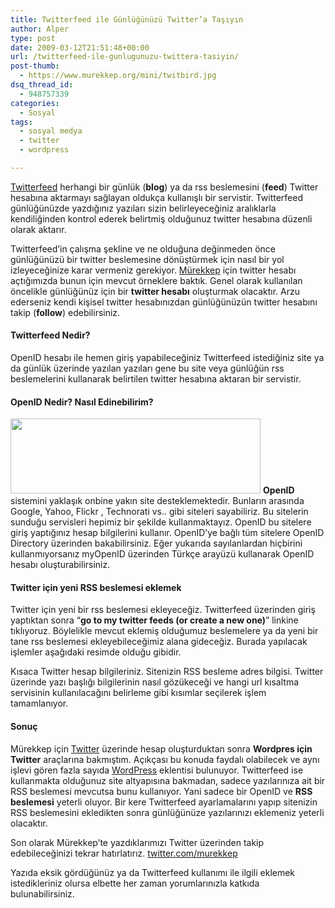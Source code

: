 ```yaml
---
title: Twitterfeed ile Günlüğünüzü Twitter’a Taşıyın
author: Alper
type: post
date: 2009-03-12T21:51:48+00:00
url: /twitterfeed-ile-gunlugunuzu-twittera-tasiyin/
post-thumb:
  - https://www.murekkep.org/mini/twitbird.jpg
dsq_thread_id:
  - 948757339
categories:
  - Sosyal
tags:
  - sosyal medya
  - twitter
  - wordpress

---
```

[Twitterfeed][1] herhangi bir günlük (**blog**) ya da rss beslemesini (**feed**) Twitter hesabına aktarmayı sağlayan oldukça kullanışlı bir servistir. Twitterfeed günlüğünüzde yazdığınız yazıları sizin belirleyeceğiniz aralıklarla kendiliğinden kontrol ederek belirtmiş olduğunuz twitter hesabına düzenli olarak aktarır. 

Twitterfeed&#8217;in çalışma şekline ve ne olduğuna değinmeden önce günlüğünüzü bir twitter beslemesine dönüştürmek için nasıl bir yol izleyeceğinize karar vermeniz gerekiyor. [Mürekkep][2] için twitter hesabı açtığımızda bunun için mevcut örneklere baktık. Genel olarak kullanılan öncelikle günlüğünüz için bir **twitter hesabı** oluşturmak olacaktır. Arzu ederseniz kendi kişisel twitter hesabınızdan günlüğünüzün twitter hesabını takip (**follow**) edebilirsiniz. 

#### Twitterfeed Nedir?

OpenID hesabı ile hemen giriş yapabileceğiniz Twitterfeed istediğiniz site ya da günlük üzerinde yazılan yazıları gene bu site veya günlüğün rss beslemelerini kullanarak belirtilen twitter hesabına aktaran bir servistir.  
<!--more-->

#### OpenID Nedir? Nasıl Edinebilirim?

<img alt="" src="https://twitterfeed.com/images/twitterfeed.png" title="Twitterfeed" class="alignright" width="400" height="120" /> **OpenID** sistemini yaklaşık onbine yakın site desteklemektedir. Bunların arasında Google, Yahoo, Flickr , Technorati vs.. gibi siteleri sayabiliriz. Bu sitelerin sunduğu servisleri hepimiz bir şekilde kullanmaktayız. OpenID bu sitelere giriş yaptığınız hesap bilgilerini kullanır. OpenID&#8217;ye bağlı tüm sitelere OpenID Directory üzerinden bakabilirsiniz. Eğer yukarıda sayılanlardan hiçbirini kullanmıyorsanız myOpenID üzerinden Türkçe arayüzü kullanarak OpenID hesabı oluşturabilirsiniz. 

#### Twitter için yeni RSS beslemesi eklemek

Twitter için yeni bir rss beslemesi ekleyeceğiz. Twitterfeed üzerinden giriş yaptıktan sonra &#8220;**go to my twitter feeds (or create a new one)**&#8221; linkine tıklıyoruz. Böylelikle mevcut eklemiş olduğumuz beslemelere ya da yeni bir tane rss beslemesi ekleyebileceğimiz alana gideceğiz. Burada yapılacak işlemler aşağıdaki resimde olduğu gibidir. 

Kısaca Twitter hesap bilgileriniz. Sitenizin RSS besleme adres bilgisi. Twitter üzerinde yazı başlığı bilgilerinin nasıl gözükeceği ve hangi url kısaltma servisinin kullanılacağını belirleme gibi kısımlar seçilerek işlem tamamlanıyor. 

#### Sonuç

Mürekkep için [Twitter][3] üzerinde hesap oluşturduktan sonra **Wordpres için Twitter** araçlarına bakmıştım. Açıkçası bu konuda faydalı olabilecek ve aynı işlevi gören fazla sayıda [WordPress][4] eklentisi bulunuyor. Twitterfeed ise kullanmakta olduğunuz site altyapısına bakmadan, sadece yazılarınıza ait bir RSS beslemesi mevcutsa bunu kullanıyor. Yani sadece bir OpenID ve **RSS beslemesi** yeterli oluyor. Bir kere Twitterfeed ayarlamalarını yapıp sitenizin RSS beslemesini ekledikten sonra günlüğünüze yazılarınızı eklemeniz yeterli olacaktır. 

Son olarak Mürekkep&#8217;te yazdıklarımızı Twitter üzerinden takip edebileceğinizi tekrar hatırlatırız. [twitter.com/murekkep][5]

Yazıda eksik gördüğünüz ya da Twitterfeed kullanımı ile ilgili eklemek istedikleriniz olursa elbette her zaman yorumlarınızla katkıda bulunabilirsiniz.

 [1]: https://twitterfeed.com/
 [2]: https://www.murekkep.org
 [3]: https://twitter.com
 [4]: https://wordpress.org
 [5]: https://twitter.com/murekkep